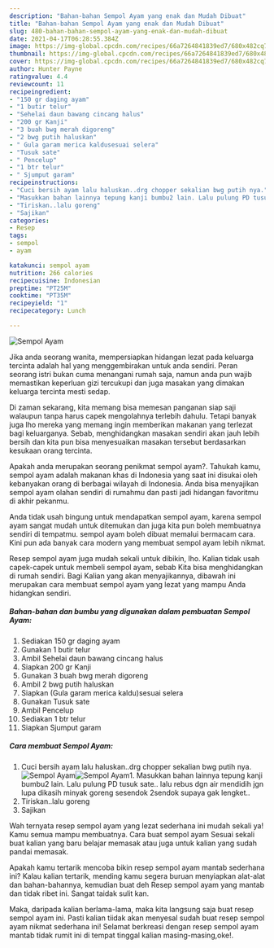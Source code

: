```yaml
---
description: "Bahan-bahan Sempol Ayam yang enak dan Mudah Dibuat"
title: "Bahan-bahan Sempol Ayam yang enak dan Mudah Dibuat"
slug: 480-bahan-bahan-sempol-ayam-yang-enak-dan-mudah-dibuat
date: 2021-04-17T06:28:55.384Z
image: https://img-global.cpcdn.com/recipes/66a7264841839ed7/680x482cq70/sempol-ayam-foto-resep-utama.jpg
thumbnail: https://img-global.cpcdn.com/recipes/66a7264841839ed7/680x482cq70/sempol-ayam-foto-resep-utama.jpg
cover: https://img-global.cpcdn.com/recipes/66a7264841839ed7/680x482cq70/sempol-ayam-foto-resep-utama.jpg
author: Hunter Payne
ratingvalue: 4.4
reviewcount: 11
recipeingredient:
- "150 gr daging ayam"
- "1 butir telur"
- "Sehelai daun bawang cincang halus"
- "200 gr Kanji"
- "3 buah bwg merah digoreng"
- "2 bwg putih haluskan"
- " Gula garam merica kaldusesuai selera"
- "Tusuk sate"
- " Pencelup"
- "1 btr telur"
- " Sjumput garam"
recipeinstructions:
- "Cuci bersih ayam lalu haluskan..drg chopper sekalian bwg putih nya."
- "Masukkan bahan lainnya tepung kanji bumbu2 lain. Lalu pulung PD tusuk sate.. lalu rebus dgn air mendidih jgn lupa dikasih minyak goreng sesendok 2sendok supaya gak lengket.."
- "Tiriskan..lalu goreng"
- "Sajikan"
categories:
- Resep
tags:
- sempol
- ayam

katakunci: sempol ayam 
nutrition: 266 calories
recipecuisine: Indonesian
preptime: "PT25M"
cooktime: "PT35M"
recipeyield: "1"
recipecategory: Lunch

---
```



![Sempol Ayam](https://img-global.cpcdn.com/recipes/66a7264841839ed7/680x482cq70/sempol-ayam-foto-resep-utama.jpg)

Jika anda seorang wanita, mempersiapkan hidangan lezat pada keluarga tercinta adalah hal yang menggembirakan untuk anda sendiri. Peran seorang istri bukan cuma menangani rumah saja, namun anda pun wajib memastikan keperluan gizi tercukupi dan juga masakan yang dimakan keluarga tercinta mesti sedap.

Di zaman  sekarang, kita memang bisa memesan panganan siap saji walaupun tanpa harus capek mengolahnya terlebih dahulu. Tetapi banyak juga lho mereka yang memang ingin memberikan makanan yang terlezat bagi keluarganya. Sebab, menghidangkan masakan sendiri akan jauh lebih bersih dan kita pun bisa menyesuaikan masakan tersebut berdasarkan kesukaan orang tercinta. 



Apakah anda merupakan seorang penikmat sempol ayam?. Tahukah kamu, sempol ayam adalah makanan khas di Indonesia yang saat ini disukai oleh kebanyakan orang di berbagai wilayah di Indonesia. Anda bisa menyajikan sempol ayam olahan sendiri di rumahmu dan pasti jadi hidangan favoritmu di akhir pekanmu.

Anda tidak usah bingung untuk mendapatkan sempol ayam, karena sempol ayam sangat mudah untuk ditemukan dan juga kita pun boleh membuatnya sendiri di tempatmu. sempol ayam boleh dibuat memalui bermacam cara. Kini pun ada banyak cara modern yang membuat sempol ayam lebih nikmat.

Resep sempol ayam juga mudah sekali untuk dibikin, lho. Kalian tidak usah capek-capek untuk membeli sempol ayam, sebab Kita bisa menghidangkan di rumah sendiri. Bagi Kalian yang akan menyajikannya, dibawah ini merupakan cara membuat sempol ayam yang lezat yang mampu Anda hidangkan sendiri.

<!--inarticleads1-->

##### Bahan-bahan dan bumbu yang digunakan dalam pembuatan Sempol Ayam:

1. Sediakan 150 gr daging ayam
1. Gunakan 1 butir telur
1. Ambil Sehelai daun bawang cincang halus
1. Siapkan 200 gr Kanji
1. Gunakan 3 buah bwg merah digoreng
1. Ambil 2 bwg putih haluskan
1. Siapkan  (Gula garam merica kaldu)sesuai selera
1. Gunakan Tusuk sate
1. Ambil  Pencelup
1. Sediakan 1 btr telur
1. Siapkan  Sjumput garam




<!--inarticleads2-->

##### Cara membuat Sempol Ayam:

1. Cuci bersih ayam lalu haluskan..drg chopper sekalian bwg putih nya.
<img src="https://img-global.cpcdn.com/steps/2ba8656be7f625a5/160x128cq70/sempol-ayam-langkah-memasak-1-foto.jpg" alt="Sempol Ayam"><img src="https://img-global.cpcdn.com/steps/1175b8c7f8c4ce51/160x128cq70/sempol-ayam-langkah-memasak-1-foto.jpg" alt="Sempol Ayam">1. Masukkan bahan lainnya tepung kanji bumbu2 lain. Lalu pulung PD tusuk sate.. lalu rebus dgn air mendidih jgn lupa dikasih minyak goreng sesendok 2sendok supaya gak lengket..
1. Tiriskan..lalu goreng
1. Sajikan




Wah ternyata resep sempol ayam yang lezat sederhana ini mudah sekali ya! Kamu semua mampu membuatnya. Cara buat sempol ayam Sesuai sekali buat kalian yang baru belajar memasak atau juga untuk kalian yang sudah pandai memasak.

Apakah kamu tertarik mencoba bikin resep sempol ayam mantab sederhana ini? Kalau kalian tertarik, mending kamu segera buruan menyiapkan alat-alat dan bahan-bahannya, kemudian buat deh Resep sempol ayam yang mantab dan tidak ribet ini. Sangat taidak sulit kan. 

Maka, daripada kalian berlama-lama, maka kita langsung saja buat resep sempol ayam ini. Pasti kalian tiidak akan menyesal sudah buat resep sempol ayam nikmat sederhana ini! Selamat berkreasi dengan resep sempol ayam mantab tidak rumit ini di tempat tinggal kalian masing-masing,oke!.

